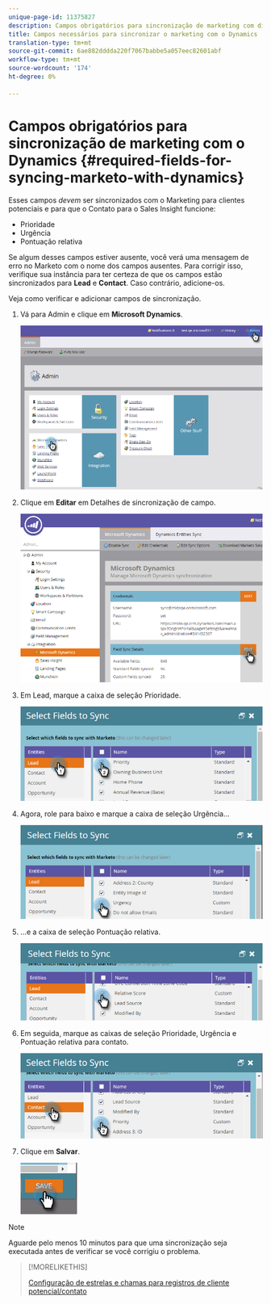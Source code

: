```yaml
---
unique-page-id: 11375827
description: Campos obrigatórios para sincronização de marketing com dinâmicas - Documentos do marketing - Documentação do produto
title: Campos necessários para sincronizar o marketing com o Dynamics
translation-type: tm+mt
source-git-commit: 6ae882dddda220f7067babbe5a057eec82601abf
workflow-type: tm+mt
source-wordcount: '174'
ht-degree: 0%

---
```



# Campos obrigatórios para sincronização de marketing com o Dynamics {#required-fields-for-syncing-marketo-with-dynamics}

Esses campos *devem* ser sincronizados com o Marketing para clientes potenciais e para que o Contato para o Sales Insight funcione:

* Prioridade
* Urgência
* Pontuação relativa

Se algum desses campos estiver ausente, você verá uma mensagem de erro no Marketo com o nome dos campos ausentes. Para corrigir isso, verifique sua instância para ter certeza de que os campos estão sincronizados para **Lead** e **Contact**. Caso contrário, adicione-os.

Veja como verificar e adicionar campos de sincronização.

1. Vá para Admin e clique em **Microsoft Dynamics**.

   ![](assets/image2015-10-9-9-3a50-3a9.png)

1. Clique em **Editar** em Detalhes de sincronização de campo.

   ![](assets/image2015-10-9-9-3a52-3a23.png)

1. Em Lead, marque a caixa de seleção Prioridade.

   ![](assets/image2016-6-8-13-3a33-3a50.png)

1. Agora, role para baixo e marque a caixa de seleção Urgência...

   ![](assets/image2016-6-8-13-3a35-3a22.png)

1. ...e a caixa de seleção Pontuação relativa.

   ![](assets/image2016-6-8-13-3a36-3a1.png)

1. Em seguida, marque as caixas de seleção Prioridade, Urgência e Pontuação relativa para contato.

   ![](assets/image2016-6-8-13-3a36-3a36.png)

1. Clique em **Salvar**.

   ![](assets/image2016-6-8-13-3a41-3a27.png)

>[!NOTE]
>
>Aguarde pelo menos 10 minutos para que uma sincronização seja executada antes de verificar se você corrigiu o problema.

>[!MORELIKETHIS]
>
>[Configuração de estrelas e chamas para registros de cliente potencial/contato](/help/marketo/product-docs/marketo-sales-insight/msi-for-microsoft-dynamics/setting-up-and-using/setting-up-stars-and-flames-for-lead-contact-records.md)
